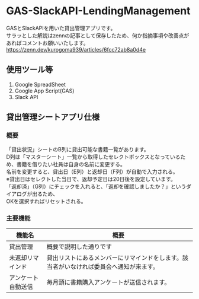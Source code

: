 # GAS-SlackAPI-LendingManagement
GASとSlackAPIを用いた貸出管理アプリです。<br>
サラッとした解説はzennの記事として保存したため、何か指摘事項や改善点があればコメントお願いいたします。<br>
https://zenn.dev/kurogoma939/articles/6fcc72ab8a0d4e

## 使用ツール等
1. Google SpreadSheet
2. Google App Script(GAS)
3. Slack API

## 貸出管理シートアプリ仕様
### 概要
「貸出状況」シートのB列に貸出可能な書籍一覧があります。<br>
D列は「マスターシート」一覧から取得したセレクトボックスとなっているため、書籍を借りたい社員は自身の名前に変更する。<br>
名前を変更すると、貸出日（E列）と返却日（F列）が自動で入力される。<br>
※貸出日はセレクトした当日で、返却予定日は20日後を設定しています。<br>
「返却済」（G列）にチェックを入れると、「返却を確認しましたか？」というダイアログが出るため、<br>
OKを選択すればリセットされる。

### 主要機能
| 機能名 | 概要 |
| --- | --- |
| 貸出管理 | 概要で説明した通りです |
| 未返却リマインド | 貸出リストにあるメンバーにリマインドをします。該当者がいなければ委員会へ通知が来ます。 |
| アンケート自動送信 | 毎月頭に書籍購入アンケートが送信されます。 |
